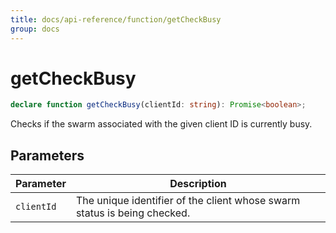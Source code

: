 ```yaml
---
title: docs/api-reference/function/getCheckBusy
group: docs
---
```


# getCheckBusy

```ts
declare function getCheckBusy(clientId: string): Promise<boolean>;
```

Checks if the swarm associated with the given client ID is currently busy.

## Parameters

| Parameter | Description |
|-----------|-------------|
| `clientId` | The unique identifier of the client whose swarm status is being checked. |
